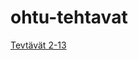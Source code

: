 # ohtu-tehtavat

[Tevtävät 2-13](https://github.com/PPeltola/ohtu-2019-viikko1/blob/master/README.md)
